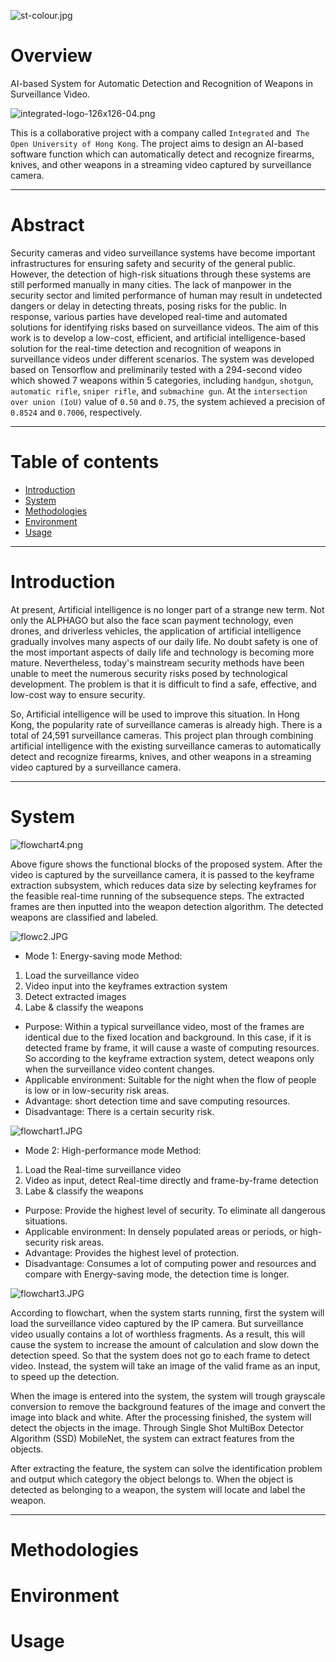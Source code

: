 ![st-colour.jpg](asset/st-colour.jpg)
# Overview
AI-based System for Automatic Detection and Recognition of Weapons in Surveillance Video.

![integrated-logo-126x126-04.png](asset/integrated-logo-126x126-04.png)

This is a collaborative project with a company called `Integrated` and` The Open University of Hong Kong`. The project aims to design an AI-based software function which can automatically detect and recognize firearms, knives, and other weapons in a streaming video captured by surveillance camera.
*****
# Abstract
Security cameras and video surveillance systems have become important infrastructures for ensuring safety and security of the general public. However, the detection of high-risk situations through these systems are still performed manually in many cities. The lack of manpower in the security sector and limited performance of human may result in undetected dangers or delay in detecting threats, posing risks for the public. In response, various parties have developed real-time and automated solutions for identifying risks based on surveillance videos. The aim of this work is to develop a low-cost, efficient, and artificial intelligence-based solution for the real-time detection and recognition of weapons in surveillance videos under different scenarios. The system was developed based on Tensorflow and preliminarily tested with a 294-second video which showed 7 weapons within 5 categories, including `handgun`, `shotgun`, `automatic rifle`, `sniper rifle`, and `submachine gun`. At the `intersection over union (IoU)` value of `0.50` and `0.75`, the system achieved a precision of `0.8524` and `0.7006`, respectively.
*****
# Table of contents
* [Introduction](#Introduction)
* [System](#System)
* [Methodologies](#Methodologies)
* [Environment](#Environment)
* [Usage](#Usage)
*****
# Introduction
At present, Artificial intelligence is no longer part of a strange new term. Not only the ALPHAGO but also the face scan payment technology, even drones, and driverless vehicles, the application of artificial intelligence gradually involves many aspects of our daily life. No doubt safety is one of the most important aspects of daily life and technology is becoming more mature. Nevertheless, today's mainstream security methods have been unable to meet the numerous security risks posed by technological development. The problem is that it is difficult to find a safe, effective, and low-cost way to ensure security.

So, Artificial intelligence will be used to improve this situation. In Hong Kong, the popularity rate of surveillance cameras is already high. There is a total of 24,591 surveillance cameras. This project plan through combining artificial intelligence with the existing surveillance cameras to automatically detect and recognize firearms, knives, and other weapons in a streaming video captured by a surveillance camera.
****
# System
![flowchart4.png](asset/flowchart4.png)

Above figure shows the functional blocks of the proposed system. After the video is captured by the surveillance camera, it is passed to the keyframe extraction subsystem, which reduces data size by selecting keyframes for the feasible real-time running of the subsequence steps. The extracted frames are then inputted into the weapon detection algorithm. The detected weapons are classified and labeled.

![flowc2.JPG](asset/flowc2.JPG)

* Mode 1: Energy-saving mode
	Method: 
1. Load the surveillance video
2. Video input into the keyframes extraction system
3. Detect extracted images
4. Labe & classify the weapons
*	Purpose: Within a typical surveillance video, most of the frames are identical due to the fixed location and background. In this case, if it is detected frame by frame, it will cause a waste of computing resources. So according to the keyframe extraction system, detect weapons only when the surveillance video content changes. 
*	Applicable environment: Suitable for the night when the flow of people is low or in low-security risk areas.
* Advantage: short detection time and save computing resources.
*	Disadvantage: There is a certain security risk.

![flowchart1.JPG](asset/flowchart1.JPG)
* Mode 2: High-performance mode
	Method:
1.	Load the Real-time surveillance video 
2.	Video as input, detect Real-time directly and frame-by-frame detection
3.	Labe & classify the weapons
*	Purpose: Provide the highest level of security. To eliminate all dangerous situations.
*	Applicable environment: In densely populated areas or periods, or high-security risk areas.
*	Advantage: Provides the highest level of protection.
*	Disadvantage: Consumes a lot of computing power and resources and compare with Energy-saving mode, the detection time is longer.

![flowchart3.JPG](asset/flowchart3.JPG)

According to flowchart, when the system starts running, first the system will load the surveillance video captured by the IP camera. But surveillance video usually contains a lot of worthless fragments. As a result, this will cause the system to increase the amount of calculation and slow down the detection speed. So that the system does not go to each frame to detect video. Instead, the system will take an image of the valid frame as an input, to speed up the detection.

When the image is entered into the system, the system will trough grayscale conversion to remove the background features of the image and convert the image into black and white. After the processing finished, the system will detect the objects in the image. Through Single Shot MultiBox Detector Algorithm (SSD) MobileNet, the system can extract features from the objects.

After extracting the feature, the system can solve the identification problem and output which category the object belongs to. When the object is detected as belonging to a weapon, the system will locate and label the weapon.

****
# Methodologies

# Environment
# Usage

